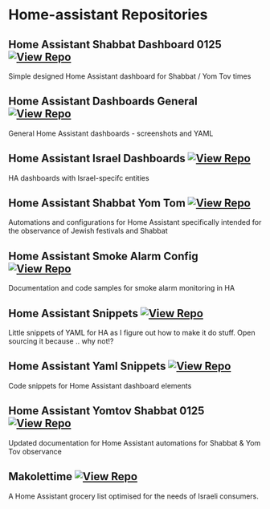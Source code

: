 # Home-assistant Repositories

## Home Assistant Shabbat Dashboard 0125 [![View Repo](https://img.shields.io/badge/view-repo-green)](https://github.com/danielrosehill/HA-Shabbat-Dashboard-0125)
Simple designed Home Assistant dashboard for Shabbat / Yom Tov times

## Home Assistant Dashboards General  [![View Repo](https://img.shields.io/badge/view-repo-green)](https://github.com/danielrosehill/Home-Assistant-Dashboards-General-)
General Home Assistant dashboards - screenshots and YAML

## Home Assistant Israel Dashboards [![View Repo](https://img.shields.io/badge/view-repo-green)](https://github.com/danielrosehill/Home-Assistant-Israel-Dashboards)
HA dashboards with Israel-specifc entities

## Home Assistant Shabbat Yom Tom [![View Repo](https://img.shields.io/badge/view-repo-green)](https://github.com/danielrosehill/Home-Assistant-Shabbat-Yom-Tom)
Automations and configurations for Home Assistant specifically intended for the observance of Jewish festivals and Shabbat

## Home Assistant Smoke Alarm Config [![View Repo](https://img.shields.io/badge/view-repo-green)](https://github.com/danielrosehill/Home-Assistant-Smoke-Alarm-Config)
Documentation and code samples for smoke alarm monitoring in HA

## Home Assistant Snippets [![View Repo](https://img.shields.io/badge/view-repo-green)](https://github.com/danielrosehill/Home-Assistant-snippets)
Little snippets of YAML for HA as I figure out how to make it do stuff. Open sourcing it because .. why not!?

## Home Assistant Yaml Snippets [![View Repo](https://img.shields.io/badge/view-repo-green)](https://github.com/danielrosehill/Home-Assistant-YAML-Snippets)
Code snippets for Home Assistant dashboard elements

## Home Assistant Yomtov Shabbat 0125 [![View Repo](https://img.shields.io/badge/view-repo-green)](https://github.com/danielrosehill/Home-Assistant-YomTov-Shabbat-0125)
Updated documentation for Home Assistant automations for Shabbat & Yom Tov observance

## Makolettime [![View Repo](https://img.shields.io/badge/view-repo-green)](https://github.com/danielrosehill/MakoletTime)
A Home Assistant grocery list optimised for the needs of Israeli consumers.

